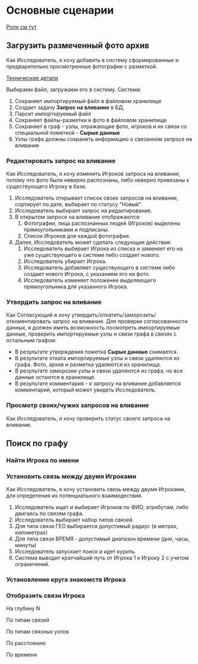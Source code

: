# Основные сценарии

[Роли см тут](README.md#Роли-пользователей-системы)

## Загрузить размеченный фото архив
Как Исследователь, я хочу добавить в систему сформированные и предварительно просмотренные фотографии с 
разметкой.

[Технические детали](README.md#Техпроцесс-пакетной-загрузки-сырых-фото-фактов)

Выбираем файл, загружаем его в систему. 
Система:

1. Cохраняет импортируемый файл в файловом хранилище
2. Создает задачу **Запрос на вливание** в БД,
3. Парсит импортируемый файл
4. Сохраняет файлы-разметки и фото в файловом хранилище
5. Сохраняет в граф - узлы, отражающие фото, игроков и их связи со специальной пометкой - **Сырые данные**
6. Узлы графа должны сохранить информацию о связанном запросе на вливание
 
### Редактировать запрос на вливание
Как Исследователь, я хочу изменить Игроков запроса на вливание, потому что фото были неверно распознаны, либо 
неверно привязаны к существующего Игроку в базе.

1. Исследователь открывает список своих запросов на вливание, сортирует по дате, выбирает по статусу "Новый".
2. Исследователь выбирает запрос на редактирование.
3. В открытом запросе на вливание отображаются:
   1. Фотографии, лица распознанных людей (Игроков) выделены прямоугольниками и подписаны.
   2. Список Игроков для каждой фотографии.
4. Далее, Исследователь может сделать следующие действия:
   1. Исследователь выбирает Игрока из списка и заменяет его на уже существующего в системе либо создает нового.
   2. Исследователь убирает Игрока.
   3. Исследователь добавляет существующего в системе либо создает нового Игрока, с указанием его на фото.
   4. Исследователь изменяет положение выделяющего прямоугольника для указанного Игрока.

### Утвердить запрос на вливание
Как Согласующий я хочу утвердить/откатить/заморозить/откоментировать запрос на вливание. 
Для проверки согласованности данных, я должен иметь возможность посмотреть импортируемые данные, 
проверить импортируемые узлы и связи графа в связях с остальным графом.

* В результате утверждения пометка **Сырые данные** снимается.
* В результате отката импортируемые узлы и связи удаляются из графа. Фото, архив и разметка удаляются из хранилища.
* В результате заморозки узлы и связи удаляются из графа, но все данные остаются в хранилище. 
* В результате комментария - к запросу на вливание добавляется комментарий, который может увидеть Исследователь.

### Просмотр своих/чужих запросов на вливание
Как Исследователь, я хочу проверить статус своего запроса на вливание.

## Поиск по графу

### Найти Игрока по имени

### Установить связь между двумя Игроками
Как Исследователь, я хочу установить связь между двумя Игроками, для определения их потенциального взаимодествия. 

1. Исследователь ищет и выбирает Игроков по ФИО, атрибутам, либо двигаясь по связям графа.
2. Исследователь выбирает набор типов связей.
3. Для типа связи ГЕО выбирается допустимый радиус (в метрах, километрах)
4. Для типа связи ВРЕМЯ - допустимый диапазон времени (дни, часы, минуты)
5. Исследователь запускает поиск и идет курить.
6. Система выводит кратчайший путь от Игрока 1 к Игроку 2 с учетом ограничений.

### Установление круга знакомств Игрока
 
### Отобразить связи Игрока 
На глубину N

По типам связей

По типам связных узлов

По расстоянию

По времени




